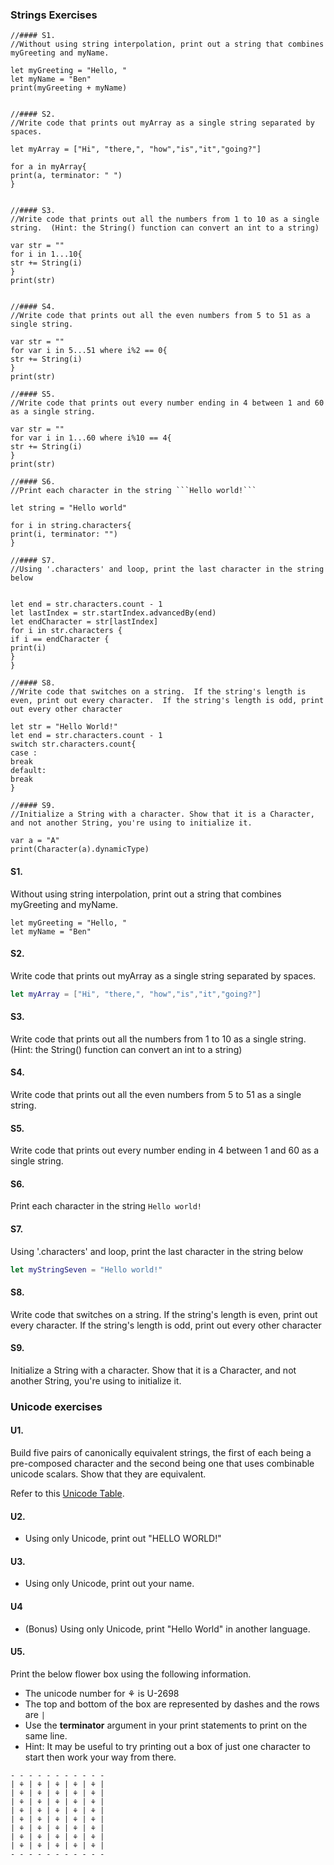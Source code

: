 ### Strings Exercises

```
//#### S1.
//Without using string interpolation, print out a string that combines myGreeting and myName.

let myGreeting = "Hello, "
let myName = "Ben"
print(myGreeting + myName)


//#### S2.
//Write code that prints out myArray as a single string separated by spaces.

let myArray = ["Hi", "there,", "how","is","it","going?"]

for a in myArray{
print(a, terminator: " ")
}


//#### S3.
//Write code that prints out all the numbers from 1 to 10 as a single string.  (Hint: the String() function can convert an int to a string)

var str = ""
for i in 1...10{
str += String(i)
}
print(str)


//#### S4.
//Write code that prints out all the even numbers from 5 to 51 as a single string.

var str = ""
for var i in 5...51 where i%2 == 0{
str += String(i)
}
print(str)

//#### S5.
//Write code that prints out every number ending in 4 between 1 and 60 as a single string.

var str = ""
for var i in 1...60 where i%10 == 4{
str += String(i)
}
print(str)

//#### S6.
//Print each character in the string ```Hello world!```

let string = "Hello world"

for i in string.characters{
print(i, terminator: "")
}

//#### S7.
//Using '.characters' and loop, print the last character in the string below


let end = str.characters.count - 1
let lastIndex = str.startIndex.advancedBy(end)
let endCharacter = str[lastIndex]
for i in str.characters {
if i == endCharacter {
print(i)
}
}

//#### S8.
//Write code that switches on a string.  If the string's length is even, print out every character.  If the string's length is odd, print out every other character

let str = "Hello World!"
let end = str.characters.count - 1
switch str.characters.count{
case :
break
default:
break
}

//#### S9.
//Initialize a String with a character. Show that it is a Character, and not another String, you're using to initialize it.

var a = "A"
print(Character(a).dynamicType)
```


#### S1.
Without using string interpolation, print out a string that combines myGreeting and myName.

```
let myGreeting = "Hello, "
let myName = "Ben"
```
#### S2.
Write code that prints out myArray as a single string separated by spaces.

```swift
let myArray = ["Hi", "there,", "how","is","it","going?"]
```
#### S3.
Write code that prints out all the numbers from 1 to 10 as a single string.  (Hint: the String() function can convert an int to a string)

#### S4.
Write code that prints out all the even numbers from 5 to 51 as a single string.

#### S5.
Write code that prints out every number ending in 4 between 1 and 60 as a single string.

#### S6.
Print each character in the string ```Hello world!```

#### S7.
Using '.characters' and loop, print the last character in the string below
```swift
let myStringSeven = "Hello world!"
```

#### S8.
Write code that switches on a string.  If the string's length is even, print out every character.  If the string's length is odd, print out every other character

#### S9.
Initialize a String with a character. Show that it is a Character, and not another String, you're using
to initialize it.

### Unicode exercises

#### U1.
Build five pairs of canonically equivalent strings, the first of each being a pre-composed character and
the second being one that uses combinable unicode scalars. Show that they are equivalent.

Refer to this [Unicode Table](http://unicode-table.com/en/).

#### U2.
* Using only Unicode, print out "HELLO WORLD!"

#### U3.
* Using only Unicode, print out your name.

#### U4
* (Bonus) Using only Unicode, print "Hello World" in another language.

#### U5.
Print the below flower box using the following information.
* The unicode number for ⚘ is U-2698
* The top and bottom of the box are represented by dashes and the rows are ```|```
* Use the __terminator__ argument in your print statements to print on the same line.
* Hint: It may be useful to try printing out a box of just one character to start then work your way from there.

```
- - - - - - - - - - -
| ⚘ | ⚘ | ⚘ | ⚘ | ⚘ |
| ⚘ | ⚘ | ⚘ | ⚘ | ⚘ |
| ⚘ | ⚘ | ⚘ | ⚘ | ⚘ |
| ⚘ | ⚘ | ⚘ | ⚘ | ⚘ |
| ⚘ | ⚘ | ⚘ | ⚘ | ⚘ |
| ⚘ | ⚘ | ⚘ | ⚘ | ⚘ |
| ⚘ | ⚘ | ⚘ | ⚘ | ⚘ |
| ⚘ | ⚘ | ⚘ | ⚘ | ⚘ |
- - - - - - - - - - -

```
